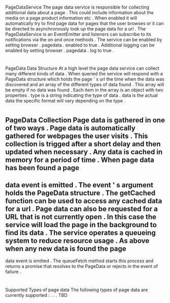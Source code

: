 #
PageDataService
The
page
data
service
is
responsible
for
collecting
additional
data
about
a
page
.
This
could
include
information
about
the
media
on
a
page
product
information
etc
.
When
enabled
it
will
automatically
try
to
find
page
data
for
pages
that
the
user
browses
or
it
can
be
directed
to
asynchronously
look
up
the
page
data
for
a
url
.
The
PageDataService
is
an
EventEmitter
and
listeners
can
subscribe
to
its
notifications
via
the
on
and
once
methods
.
The
service
can
be
enabled
by
setting
browser
.
pagedata
.
enabled
to
true
.
Additional
logging
can
be
enabled
by
setting
browser
.
pagedata
.
log
to
true
.
#
#
PageData
Data
Structure
At
a
high
level
the
page
data
service
can
collect
many
different
kinds
of
data
.
When
queried
the
service
will
respond
with
a
PageData
structure
which
holds
the
page
'
s
url
the
time
when
the
data
was
discovered
and
an
array
of
the
different
types
of
data
found
.
This
array
will
be
empty
if
no
data
was
found
.
Each
item
in
the
array
is
an
object
with
two
properties
.
type
is
a
string
indicating
the
type
of
data
.
data
is
the
actual
data
the
specific
format
will
vary
depending
on
the
type
.
#
#
PageData
Collection
Page
data
is
gathered
in
one
of
two
ways
.
Page
data
is
automatically
gathered
for
webpages
the
user
visits
.
This
collection
is
trigged
after
a
short
delay
and
then
updated
when
necessary
.
Any
data
is
cached
in
memory
for
a
period
of
time
.
When
page
data
has
been
found
a
page
-
data
event
is
emitted
.
The
event
'
s
argument
holds
the
PageData
structure
.
The
getCached
function
can
be
used
to
access
any
cached
data
for
a
url
.
Page
data
can
also
be
requested
for
a
URL
that
is
not
currently
open
.
In
this
case
the
service
will
load
the
page
in
the
background
to
find
its
data
.
The
service
operates
a
queueing
system
to
reduce
resource
usage
.
As
above
when
any
new
data
is
found
the
page
-
data
event
is
emitted
.
The
queueFetch
method
starts
this
process
and
returns
a
promise
that
resolves
to
the
PageData
or
rejects
in
the
event
of
failure
.
#
#
Supported
Types
of
page
data
The
following
types
of
page
data
are
currently
supported
:
.
.
.
TBD
